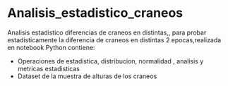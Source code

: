 # Analisis_estadistico_craneos
Analisis estadistico diferencias de craneos en distintas,, para probar estadisticamente la diferencia de craneos en distintas 2 epocas,realizada en notebook Python contiene:

  * Operaciones de estadistica, distribucion, normalidad , analisis y metricas estadisticas
  * Dataset de la muestra de alturas de los craneos

